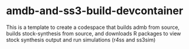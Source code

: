 # amdb-and-ss3-build-devcontainer
This is a template to create a codespace that builds admb from source, builds stock-synthesis from source, and downloads R packages to view stock synthesis output and run simulations (r4ss and ss3sim)